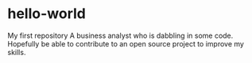 # hello-world
My first repository
A business analyst who is dabbling in some code.
Hopefully be able to contribute to an open source project to improve my skills.
